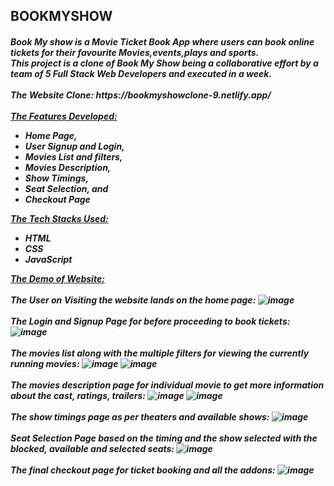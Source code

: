 <h2>BOOKMYSHOW</h2> 
<h5>
Book My show is a Movie Ticket Book App where users can book online tickets for their favourite Movies,events,plays and sports.<br/> 
This project is a clone of Book My Show being a collaborative effort by a team of 5 Full Stack Web Developers and executed in a week.<br/><br/>
 The Website Clone: https://bookmyshowclone-9.netlify.app/ <br/><br/>
  <ins>The Features Developed: </ins>
 <ul>
   <li>Home Page,</li>
   <li>User Signup and Login,</li>
   <li>Movies List and filters,</li>
   <li>Movies Description,</li>
   <li>Show Timings,</li>
   <li>Seat Selection, and</li>
   <li>Checkout Page</li>
 </ul>

  <ins>The Tech Stacks Used: </ins>
  <ul>
    <li>HTML</li>
    <li>CSS</li>
    <li>JavaScript</li>
  </ul>
  
  <ins>The Demo of Website:</ins> <br/><br/>
  The User on Visiting the website lands on the home page:
  ![image](https://user-images.githubusercontent.com/103308419/214385023-ba5c3a21-749d-4c21-a322-5808acfba004.png)
  <br/><br/>The Login and Signup Page for before proceeding to book tickets:
  ![image](https://user-images.githubusercontent.com/103308419/214385930-6676dd79-b6f6-43e4-85bb-a4b5f37cbaa1.png)
  <br/><br/>The movies list along with the multiple filters for viewing the currently running movies:
  ![image](https://user-images.githubusercontent.com/103308419/214386509-860041b2-d040-4722-ae46-28fef19daf37.png)
  ![image](https://user-images.githubusercontent.com/103308419/214386816-b645b521-632b-4323-b673-c3231f2db9d4.png)
  <br/><br/> The movies description page for individual movie to get more information about the cast, ratings, trailers:
  ![image](https://user-images.githubusercontent.com/103308419/214387023-45158447-29e1-4d7d-9711-fe527791979e.png)
  ![image](https://user-images.githubusercontent.com/103308419/214387186-b36bf595-0ae0-46c1-87d6-b573740ffbae.png)
  <br/><br/>The show timings page as per theaters and available shows:
  ![image](https://user-images.githubusercontent.com/103308419/214387691-f21ca972-ea6b-4b97-8b01-0ae0cfe81f2a.png)
  <br/><br/>Seat Selection Page based on the timing and the show selected with the blocked, available and selected seats:
  ![image](https://user-images.githubusercontent.com/103308419/214388176-bce46a20-9b5f-465c-975f-45d49adac31a.png)
  <br/><br/>The final checkout page for ticket booking and all the addons:
  ![image](https://user-images.githubusercontent.com/103308419/214388444-c88d74d9-4b22-4d9f-9bb2-6d37114ee2d4.png)


</h5>
